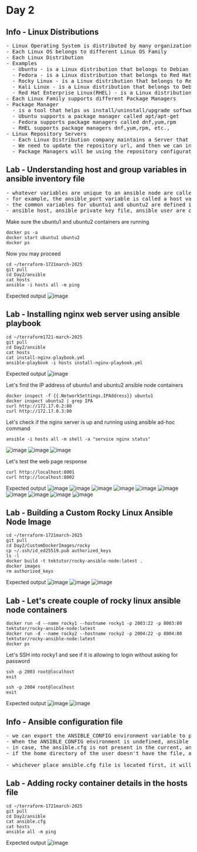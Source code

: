 # Day 2

## Info - Linux Distributions
<pre>
- Linux Operating System is distributed by many organizations
- Each Linux OS belongs to different Linux OS Family
- Each Linux Distribution
- Examples
  - Ubuntu - is a Linux distribution that belongs to Debian Linux Family
  - Fedora - is a Linux distribution that belongs to Red Hat Linux Family
  - Rocky Linux - is a Linux distribution that belongs to Red Hat Linux Family
  - Kali Linux - is a Linux distribution that belongs to Debian Linux Family
  - Red Hat Enterprise Linux(RHEL) - is a Linux distribution that belongs to to Red Hat Linux Family
- Each Linux Family supports different Package Managers
- Package Manager
  - is a tool that helps us install/uninstall/upgrade softwares in Linux
  - Ubuntu supports a package manager called apt/apt-get
  - Fedora supports package managers called dnf,yum,rpm
  - RHEL supports package managers dnf,yum,rpm, etc.,
- Linux Repository Servers
  - Each Linux Distribution company maintains a Server that has test,stable softwares for every version of Linux distribution
  - We need to update the repository url, and then we can install any linux software from the repository
  - Package Managers will be using the repository configuration files to find the repository url
</pre>  

## Lab - Understanding host and group variables in ansible inventory file
<pre>
- whatever variables are unique to an ansible node are called as host variable
- for example, the ansible_port variable is called a host variable as the ssh port on the local machine varies for each container
- the common variables for ubuntu1 and ubuntu2 are defined in the group level as they are common to ubuntu1 and ubuntu2. These variables are called group variables
- ansible_host, ansible_private_key_file, ansible_user are called group variables in this inventory
</pre>

Make sure the ubuntu1 and ubuntu2 containers are running
```
docker ps -a
docker start ubuntu1 ubuntu2
docker ps
```

Now you may proceed
```
cd ~/terraform-1721march-2025
git pull
cd Day2/ansible
cat hosts
ansible -i hosts all -m ping
```

Expected output
![image](https://github.com/user-attachments/assets/9ff10406-dc29-45d4-a696-84f4bac08854)

## Lab - Installing nginx web server using ansible playbook
```
cd ~/terraform1721-march-2025
git pull
cd Day2/ansible
cat hosts
cat install-nginx-playbook.yml
ansible-playbook -i hosts install-nginx-playbook.yml
```

Expected output
![image](https://github.com/user-attachments/assets/3e6ca9c5-81e5-4a72-bb68-dfd5791c8930)

Let's find the IP address of ubuntu1 and ubuntu2 ansible node containers
```
docker inspect -f {{.NetworkSettings.IPAddress}} ubuntu1
docker inspect ubuntu2 | grep IPA
curl http://172.17.0.2:80
curl http://172.17.0.3:80
```
Let's check if the nginx server is up and running using ansible ad-hoc command
```
ansible -i hosts all -m shell -a "service nginx status"
```
![image](https://github.com/user-attachments/assets/eb06b7d6-3c48-49f9-8b33-6f4e6c230e0f)
![image](https://github.com/user-attachments/assets/3e42472f-b836-4522-8a55-1c0bf086d9e9)
![image](https://github.com/user-attachments/assets/7b5b25aa-4a88-4d6f-ba09-e78fdafec832)

Let's test the web page response
```
curl http://localhost:8001
curl http://localhost:8002
```

Expected output
![image](https://github.com/user-attachments/assets/a140c2a6-e40a-4fa9-8f7a-66b66b7af93c)
![image](https://github.com/user-attachments/assets/39ef2320-95c9-4ac5-863c-b2d28adf6c3e)
![image](https://github.com/user-attachments/assets/f24f025d-0205-4d8d-b2b4-4dd6218a5883)
![image](https://github.com/user-attachments/assets/f62d7738-9971-4422-8bee-7fedd01e8c82)
![image](https://github.com/user-attachments/assets/f5801875-b1a6-43fa-956b-54e907b9a5ba)
![image](https://github.com/user-attachments/assets/8897d511-0caf-4d21-9916-27af923ce303)
![image](https://github.com/user-attachments/assets/695316de-062b-4c29-b14e-a1435a85755c)
![image](https://github.com/user-attachments/assets/6302e29d-e903-4665-b7ec-6d2311d2602e)
![image](https://github.com/user-attachments/assets/5c4045d7-860d-467b-8675-1da2dda02d41)
![image](https://github.com/user-attachments/assets/fa6fcd31-d9da-448b-a756-953f9c1b0bab)

## Lab - Building a Custom Rocky Linux Ansible Node Image
```
cd ~/terraform-1721march-2025
git pull
cd Day2/CustomDockerImages/rocky
cp ~/.ssh/id_ed25519.pub authorized_keys
ls -l
docker build -t tektutor/rocky-ansible-node:latest .
docker images
rm authorized_keys
```

Expected output
![image](https://github.com/user-attachments/assets/469e0f66-1d3d-4d2b-823b-8161b5ba9778)
![image](https://github.com/user-attachments/assets/7392fe27-a150-48a9-8b46-255537457c78)
![image](https://github.com/user-attachments/assets/f80a0db5-0489-4e48-955d-6722327bf976)

## Lab - Let's create couple of rocky linux ansible node containers
```
docker run -d --name rocky1 --hostname rocky1 -p 2003:22 -p 8003:80 tektutor/rocky-ansible-node:latest
docker run -d --name rocky2 --hostname rocky2 -p 2004:22 -p 8004:80 tektutor/rocky-ansible-node:latest
docker ps
```

Let's SSH into rocky1 and see if it is allowing to login without asking for password
```
ssh -p 2003 root@localhost
exit

ssh -p 2004 root@localhost
exit
```

Expected output
![image](https://github.com/user-attachments/assets/c54e3fa7-0015-4e79-836a-24f31937abbb)
![image](https://github.com/user-attachments/assets/3fdbf589-0d6e-492b-9414-fd1d8bc8bed9)

## Info - Ansible configuration file
<pre>
- we can export the ANSIBLE_CONFIG environment variable to point the location and file name of ansible configuration file
- When the ANSIBLE_CONFIG environment is undefined, ansible or ansible-playbook will search for the ansible.cfg in the current directory, if it finds it will stop searching and it will use the ansible.cfg from the current directory
- in case, the ansible.cfg is not present in the current, ansible will try to locate a file name .ansible.cfg from home directory of the user, if it finds it will stop searching elsewhere and starts using the .ansible.cfg file
- if the home directory of the user doesn't have the file, ansible will finally try to locate at /etc/ansible/ansible.cfg file, it that is also missing, it will give up

- whichever place ansible.cfg file is located first, it will use it and stops searching for ansible.cfg elsewhere
</pre>

## Lab - Adding rocky container details in the hosts file
```
cd ~/terraform-1721march-2025
git pull
cd Day2/ansible
cat ansible.cfg
cat hosts
ansible all -m ping
```

Expected output
![image](https://github.com/user-attachments/assets/f90a9761-51f5-40c8-9c2c-bde3ecdc51ab)
